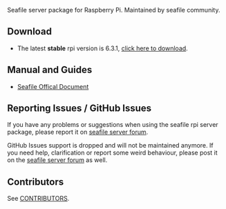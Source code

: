 Seafile server package for Raspberry Pi. Maintained by seafile community.

## Download

- The latest **stable** rpi version is 6.3.1, [click here to download](https://github.com/haiwen/seafile-rpi/releases/download/v6.3.1/seafile-server_6.3.1_stable_pi.tar.gz).

## Manual and Guides

- [Seafile Offical Document](http://manual.seafile.com/deploy/using_sqlite.html)

## Reporting Issues / GitHub Issues

If you have any problems or suggestions when using the seafile rpi server package, please report it on [seafile server forum](https://forum.seafile.com/). 

GitHub Issues support is dropped and will not  be maintained anymore. If you need help, clarification or report some weird behaviour, please post it on the [seafile server forum](https://forum.seafile.com/) as well.

## Contributors

See [CONTRIBUTORS](CONTRIBUTORS).
